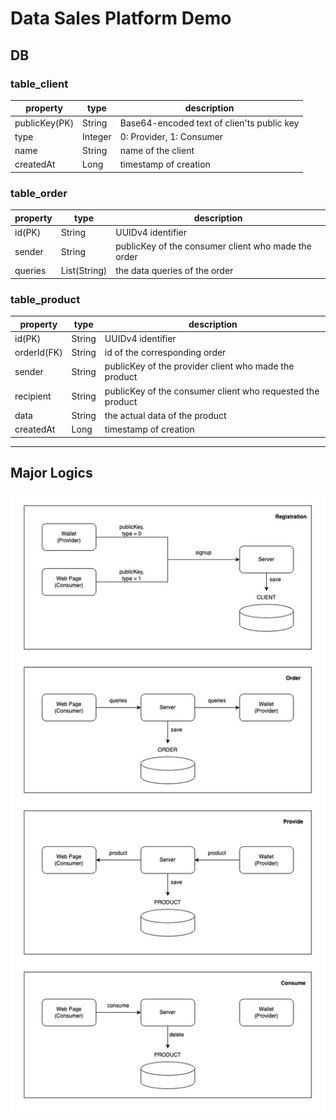 # Data Sales Platform Demo

## DB
### table_client
| property | type | description |
| --- | --- | --- |
| publicKey(PK) | String | Base64-encoded text of clien'ts public key |
| type | Integer | 0: Provider, 1: Consumer |
| name | String | name of the client |
| createdAt | Long | timestamp of creation |

### table_order
| property | type | description |
| --- | --- | --- |
| id(PK) | String | UUIDv4 identifier |
| sender | String | publicKey of the consumer client who made the order |
| queries | List(String) | the data queries of the order |

### table_product
| property | type | description |
| --- | --- | --- |
| id(PK) | String | UUIDv4 identifier |
| orderId(FK) | String | id of the corresponding order |
| sender | String | publicKey of the provider client who made the product |
| recipient | String | publicKey of the consumer client who requested the product |
| data | String | the actual data of the product |
| createdAt | Long | timestamp of creation |

---

## Major Logics
![major logics](./architectures/data-sales-platform.jpg)